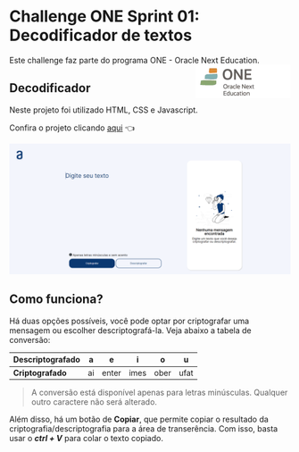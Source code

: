 # Challenge ONE Sprint 01: Decodificador de textos

<p>Este challenge faz parte do programa ONE - Oracle Next Education. <img style="float:right" alt="Logo do programa Oracle Next Education" src="./assets/img/logo-one.webp"></p>

## Decodificador

Neste projeto foi utilizado HTML, CSS e Javascript.

Confira o projeto clicando [aqui]() :point_left:

![Página do decodificador](assets/img/tela-decodificador.png)

## Como funciona? 

Há duas opções possíveis, você pode optar por criptografar uma mensagem ou escolher descriptografá-la. Veja abaixo a tabela de conversão:

**Descriptografado**|a|e|i|o|u
:--|:--:|:--:|:--:|:--:|:--:
**Criptografado**|ai|enter|imes|ober|ufat

> A conversão está disponível apenas para letras minúsculas. Qualquer outro caractere não será alterado.

Além disso, há um botão de **Copiar**, que permite copiar o resultado da criptografia/descriptografia para a área de transerência. Com isso, basta usar o ***ctrl + V*** para colar o texto copiado.

